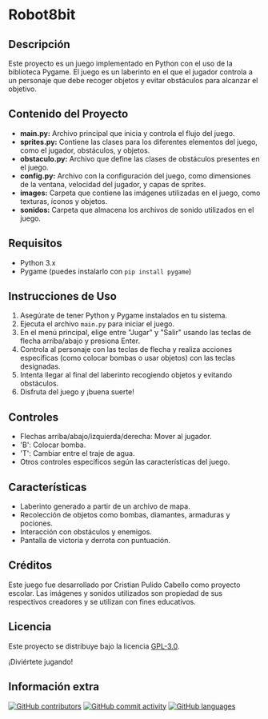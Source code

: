 # Robot8bit

## Descripción

Este proyecto es un juego implementado en Python con el uso de la biblioteca Pygame. El juego es un laberinto en el que el jugador controla a un personaje que debe recoger objetos y evitar obstáculos para alcanzar el objetivo.

## Contenido del Proyecto

- **main.py:** Archivo principal que inicia y controla el flujo del juego.
- **sprites.py:** Contiene las clases para los diferentes elementos del juego, como el jugador, obstáculos, y objetos.
- **obstaculo.py:** Archivo que define las clases de obstáculos presentes en el juego.
- **config.py:** Archivo con la configuración del juego, como dimensiones de la ventana, velocidad del jugador, y capas de sprites.
- **images:** Carpeta que contiene las imágenes utilizadas en el juego, como texturas, íconos y objetos.
- **sonidos:** Carpeta que almacena los archivos de sonido utilizados en el juego.

## Requisitos

- Python 3.x
- Pygame (puedes instalarlo con `pip install pygame`)

## Instrucciones de Uso

1. Asegúrate de tener Python y Pygame instalados en tu sistema.
2. Ejecuta el archivo `main.py` para iniciar el juego.
3. En el menú principal, elige entre "Jugar" y "Salir" usando las teclas de flecha arriba/abajo y presiona Enter.
4. Controla al personaje con las teclas de flecha y realiza acciones específicas (como colocar bombas o usar objetos) con las teclas designadas.
5. Intenta llegar al final del laberinto recogiendo objetos y evitando obstáculos.
6. Disfruta del juego y ¡buena suerte!

## Controles

- Flechas arriba/abajo/izquierda/derecha: Mover al jugador.
- 'B': Colocar bomba.
- 'T': Cambiar entre el traje de agua.
- Otros controles específicos según las características del juego.

## Características

- Laberinto generado a partir de un archivo de mapa.
- Recolección de objetos como bombas, diamantes, armaduras y pociones.
- Interacción con obstáculos y enemigos.
- Pantalla de victoria y derrota con puntuación.

## Créditos

Este juego fue desarrollado por Cristian Pulido Cabello como proyecto escolar. Las imágenes y sonidos utilizados son propiedad de sus respectivos creadores y se utilizan con fines educativos.

## Licencia

Este proyecto se distribuye bajo la licencia [GPL-3.0](https://github.com/cpcx04/Robot8bit/blob/main/LICENSE).

¡Diviértete jugando!

## Información extra
[![GitHub contributors](https://img.shields.io/github/contributors/cpcx04/Robot8bit.svg)](https://github.com/cpcx04/Robot8bit/graphs/contributors)
[![GitHub commit activity](https://img.shields.io/github/commit-activity/m/cpcx04/Robot8bit.svg)](https://github.com/cpcx04/Robot8bit/commits)
[![GitHub languages](https://img.shields.io/github/languages/top/cpcx04/Robot8bit.svg)](https://github.com/cpcx04/Robot8bit)

